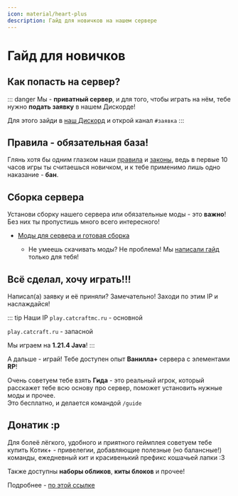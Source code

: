 ```yaml
---
icon: material/heart-plus
description: Гайд для новичков на нашем сервере
---
```


# Гайд для новичков

## Как попасть на сервер?

::: danger
Мы - **приватный сервер**, и для того, чтобы играть на нём, тебе нужно **подать заявку** в нашем Дискорде!

Для этого зайди в [наш Дискорд](https://discord.gg/anVPzeKb) и открой канал `#заявка`
:::

## Правила - обязательная база!

Глянь хотя бы одним глазком наши [правила](./rules/rules.md) и [законы](./rules/laws.md), ведь в первые 10 часов игры ты считаешься новичком, и к тебе применимо лишь одно наказание - **бан**.

## Сборка сервера
Установи сборку нашего сервера или обязательные моды - это <span class="red">**важно**</span>! Без них ты пропустишь много всего интересного!

- [Моды для сервера и готовая сборка](./mods.md)

    - Не умеешь скачивать моды? Не проблема! Мы [написали гайд](../guides/tech/mod_download.md) только для тебя!

## Всё сделал, хочу играть!!!

Написал(а) заявку и её приняли? Замечательно! Заходи по этим IP и наслаждайся!

::: tip Наши IP
`play.catcraftmc.ru` - основной

`play.catcraft.ru` - запасной

Мы играем на **1.21.4 Java**!
:::

А дальше - играй! Тебе доступен опыт **Ванилла+** сервера с элементами **RP**!

Очень советуем тебе взять **Гида** - это реальный игрок, который расскажет тебе всю основу про сервер, поможет установить нужные моды и прочее.  
Это бесплатно, и делается командой `/guide`

## Донатик :р

Для болеё лёгкого, удобного и приятного геймплея советуем тебе купить <span class="neon">Котик+</span> - привелегии, добавляющие полезные (но балансные!) команды, ежедневный кит и красивенький префикс кошачьей лапки :3

Также доступны **наборы обликов**, **киты блоков** и прочее!

Подробнее - [по этой ссылке](./donate.md)